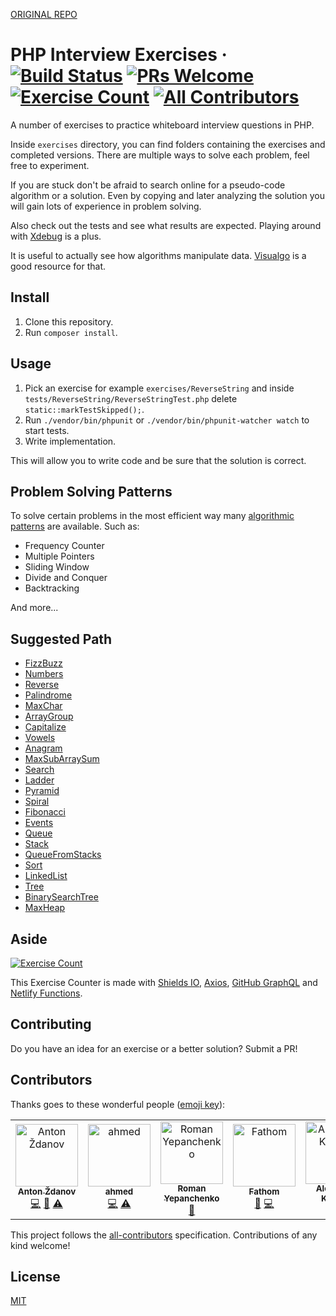 [ORIGINAL REPO](https://github.com/azdanov/php-interview-exercises)

# PHP Interview Exercises · [![Build Status](https://img.shields.io/travis/com/azdanov/php-interview-exercises/master.svg?logo=travis)](https://travis-ci.com/azdanov/php-interview-exercises) [![PRs Welcome](https://img.shields.io/badge/PRs-welcome-blue.svg?logo=github)](http://makeapullrequest.com) [![Exercise Count](https://img.shields.io/endpoint.svg?url=https://php-interview-questions-counter.netlify.com/.netlify/functions/count)](./exercises) [![All Contributors](https://img.shields.io/badge/all_contributors-6-orange.svg?style=flat-square)](#contributors)

A number of exercises to practice whiteboard interview questions in PHP.

Inside `exercises` directory, you can find folders containing the exercises and completed versions.
There are multiple ways to solve each problem, feel free to experiment.

If you are stuck don't be afraid to search online for a pseudo-code algorithm or a solution. Even by copying and later analyzing the solution you will gain lots of experience in problem solving.

Also check out the tests and see what results are expected. Playing around with [Xdebug](https://xdebug.org/) is a plus.

It is useful to actually see how algorithms manipulate data. [Visualgo](https://visualgo.net/en) is a good resource for that.

## Install

1. Clone this repository.
2. Run `composer install`.

## Usage

1. Pick an exercise for example `exercises/ReverseString` and inside `tests/ReverseString/ReverseStringTest.php` delete `static::markTestSkipped();`.
2. Run `./vendor/bin/phpunit` or `./vendor/bin/phpunit-watcher watch` to start tests.
3. Write implementation.

This will allow you to write code and be sure that the solution is correct.

## Problem Solving Patterns

To solve certain problems in the most efficient way many [algorithmic patterns](https://cs.lmu.edu/~ray/notes/algpatterns/) are available.
Such as:

- Frequency Counter
- Multiple Pointers
- Sliding Window
- Divide and Conquer
- Backtracking

And more...

## Suggested Path

- [FizzBuzz](./exercises/FizzBuzz/FizzBuzz.php)
- [Numbers](./exercises/Numbers/Numbers.php)
- [Reverse](./exercises/Reverse/Reverse.php)
- [Palindrome](./exercises/Palindrome/Palindrome.php)
- [MaxChar](./exercises/MaxChar/MaxChar.php)
- [ArrayGroup](./exercises/ArrayGroup/ArrayGroup.php)
- [Capitalize](./exercises/Capitalize/Capitalize.php)
- [Vowels](./exercises/Vowels/Vowels.php)
- [Anagram](./exercises/Anagram/Anagram.php)
- [MaxSubArraySum](./exercises/MaxSubArraySum/MaxSubArraySum.php)
- [Search](./exercises/Search/Search.php)
- [Ladder](./exercises/Ladder/Ladder.php)
- [Pyramid](./exercises/Pyramid/Pyramid.php)
- [Spiral](./exercises/Spiral/Spiral.php)
- [Fibonacci](./exercises/Fibonacci/Fibonacci.php)
- [Events](./exercises/Events/Events.php)
- [Queue](./exercises/Queue/Queue.php)
- [Stack](./exercises/Stack/Stack.php)
- [QueueFromStacks](./exercises/QueueFromStacks/QueueFromStacks.php)
- [Sort](./exercises/Sort/Sort.php)
- [LinkedList](./exercises/LinkedList/LinkedList.php)
- [Tree](./exercises/Tree/Tree.php)
- [BinarySearchTree](./exercises/BinarySearchTree/BinarySearchTree.php)
- [MaxHeap](./exercises/MaxHeap/MaxHeap.php)

## Aside

[![Exercise Count](https://img.shields.io/endpoint.svg?url=https://php-interview-questions-counter.netlify.com/.netlify/functions/count)](./exercises)

This Exercise Counter is made with [Shields IO](https://shields.io/endpoint), [Axios](https://github.com/axios/axios), [GitHub GraphQL](https://developer.github.com/v4/) and [Netlify Functions](https://www.netlify.com/docs/functions/).

## Contributing

Do you have an idea for an exercise or a better solution? Submit a PR!

## Contributors

Thanks goes to these wonderful people ([emoji key](https://allcontributors.org/docs/en/emoji-key)):

<!-- ALL-CONTRIBUTORS-LIST:START - Do not remove or modify this section -->
<!-- prettier-ignore -->
<table>
  <tr>
    <td align="center"><a href="https://azdanov.js.org/"><img src="https://avatars2.githubusercontent.com/u/6123841?v=4" width="100px;" alt="Anton Ždanov"/><br /><sub><b>Anton Ždanov</b></sub></a><br /><a href="https://github.com/azdanov/php-interview-exercises/commits?author=azdanov" title="Code">💻</a> <a href="https://github.com/azdanov/php-interview-exercises/commits?author=azdanov" title="Documentation">📖</a> <a href="https://github.com/azdanov/php-interview-exercises/commits?author=azdanov" title="Tests">⚠️</a></td>
    <td align="center"><a href="https://github.com/Ahmed-Aboud"><img src="https://avatars0.githubusercontent.com/u/25877831?v=4" width="100px;" alt="ahmed"/><br /><sub><b>ahmed</b></sub></a><br /><a href="https://github.com/azdanov/php-interview-exercises/commits?author=Ahmed-Aboud" title="Code">💻</a> <a href="https://github.com/azdanov/php-interview-exercises/commits?author=Ahmed-Aboud" title="Tests">⚠️</a></td>
    <td align="center"><a href="https://github.com/tizis"><img src="https://avatars1.githubusercontent.com/u/16865573?v=4" width="100px;" alt="Roman Yepanchenko"/><br /><sub><b>Roman Yepanchenko</b></sub></a><br /><a href="https://github.com/azdanov/php-interview-exercises/issues?q=author%3Atizis" title="Bug reports">🐛</a></td>
    <td align="center"><a href="https://github.com/fathom"><img src="https://avatars3.githubusercontent.com/u/13853845?v=4" width="100px;" alt="Fathom"/><br /><sub><b>Fathom</b></sub></a><br /><a href="https://github.com/azdanov/php-interview-exercises/issues?q=author%3Afathom" title="Bug reports">🐛</a> <a href="https://github.com/azdanov/php-interview-exercises/commits?author=fathom" title="Code">💻</a></td>
    <td align="center"><a href="https://github.com/Olden"><img src="https://avatars3.githubusercontent.com/u/546682?v=4" width="100px;" alt="Alexander Katynia"/><br /><sub><b>Alexander Katynia</b></sub></a><br /><a href="https://github.com/azdanov/php-interview-exercises/issues?q=author%3AOlden" title="Bug reports">🐛</a></td>
    <td align="center"><a href="https://github.com/kevin-schmitt"><img src="https://avatars2.githubusercontent.com/u/10809414?v=4" width="100px;" alt="kevin-schmitt"/><br /><sub><b>kevin-schmitt</b></sub></a><br /><a href="https://github.com/azdanov/php-interview-exercises/commits?author=kevin-schmitt" title="Code">💻</a> <a href="https://github.com/azdanov/php-interview-exercises/commits?author=kevin-schmitt" title="Tests">⚠️</a></td>
  </tr>
</table>

<!-- ALL-CONTRIBUTORS-LIST:END -->

This project follows the [all-contributors](https://github.com/all-contributors/all-contributors) specification. Contributions of any kind welcome!

## License

[MIT](./LICENSE)
